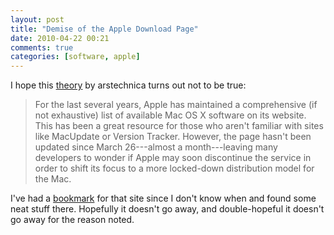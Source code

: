```yaml
---
layout: post  
title: "Demise of the Apple Download Page"  
date: 2010-04-22 00:21  
comments: true  
categories: [software, apple]
---
```


I hope this [theory][arstechnica] by arstechnica turns out not to be true:

> For the last several years, Apple has maintained a comprehensive (if not exhaustive) list of available Mac OS X software on its website. This has been a great resource for those who aren't familiar with sites like MacUpdate or Version Tracker. However, the page hasn't been updated since March 26---almost a month---leaving many developers to wonder if Apple may soon discontinue the service in order to shift its focus to a more locked-down distribution model for the Mac.

I've had a [bookmark][apple] for that site since I don't know when and found some neat stuff there. Hopefully it doesn't go away, and double-hopeful it doesn't go away for the reason noted.

[apple]: http://www.apple.com/downloads/macosx/
[arstechnica]: http://arstechnica.com/apple/news/2010/04/developers-concerned-that-mac-os-x-downloads-page-may-vanish.ars